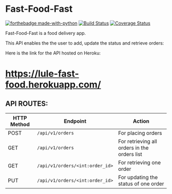 # Fast-Food-Fast
[![forthebadge made-with-python](http://ForTheBadge.com/images/badges/made-with-python.svg)](https://www.python.org/)
[![Build Status](https://travis-ci.com/Luleherll/Fast-Food-Fast.svg?branch=revision)](https://travis-ci.com/Luleherll/Fast-Food-Fast)
[![Coverage Status](https://coveralls.io/repos/github/Luleherll/Fast-Food-Fast/badge.svg?branch=revision)](https://coveralls.io/github/Luleherll/Fast-Food-Fast?branch=revision)

Fast-Food-Fast is a food delivery app.<br/>

This API enables the the user to add, update the status and retrieve orders:<br/>

Here is the link for the API hosted on Heroku:<br/>
# https://lule-fast-food.herokuapp.com/

## API ROUTES:
 HTTP Method | Endpoint | Action
-------|-------|-------
 POST | `/api/v1/orders` | For placing orders
 GET | `/api/v1/orders` | For retrieving all orders in the orders list
 GET | `/api/v1/orders/<int:order_id>` | For retrieving one order
 PUT | `/api/v1/orders/<int:order_id>` | For updating the status of one order
